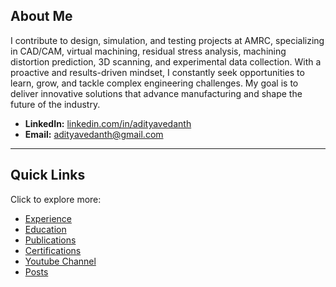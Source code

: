 ## **About Me**
I contribute to design, simulation, and testing projects at AMRC, specializing in CAD/CAM, virtual machining, residual stress analysis, machining distortion prediction, 3D scanning, and experimental data collection. With a proactive and results-driven mindset, I constantly seek opportunities to learn, grow, and tackle complex engineering challenges. My goal is to deliver innovative solutions that advance manufacturing and shape the future of the industry.

- **LinkedIn:** [linkedin.com/in/adityavedanth](http://www.linkedin.com/in/adityavedanth)  
- **Email:** adityavedanth@gmail.com  

---

## **Quick Links**
Click to explore more:

- [Experience](experience.md)
- [Education](education.md)
- [Publications](publications.md)  
- [Certifications](certifications.md)  
- [Youtube Channel](youtube.md)
- [Posts](technical.md)

